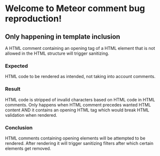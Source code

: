 # Welcome to Meteor comment bug reproduction!
## Only happening in template inclusion
A HTML comment containing an opening tag of a HTML element that is not allowed in the HTML structure will trigger sanitizing.

### Expected
HTML code to be rendered as intended, not taking into account comments.

### Result
HTML code is stripped of invalid characters based on HTML code in HTML comments.
Only happens when HTML comment precedes wanted HTML content AND it contains an opening HTML tag which would break HTML validation when rendered.

### Conclusion
HTML comments containing opening elements will be attempted to be rendered. After rendering it will trigger sanitizing filters after which certain elements get removed.
